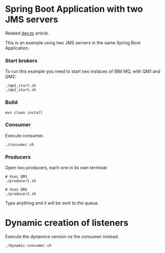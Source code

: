 
# Spring Boot Application with two JMS servers

Related <a href="https://dev.to/adzubla/using-multiple-jms-servers-with-spring-boot-3cbm">dev.to</a> article.

This is an example using two JMS servers in the same Spring Boot Application.

### Start brokers

To run this example you need to start two instaces of IBM MQ, with QM1 and QM2:

    ./qm1_start.sh
    ./qm2_start.sh

### Build

    mvn clean install

### Consumer

Execute consumer. 

    ./consumer.sh

### Producers
    
Open two producers, each one in its own terminal:

    # Uses QM1
    ./producer1.sh

    # Uses QM2
    ./producer2.sh

Type anything and it will be sent to the queue.

# Dynamic creation of listeners

Execute the dynamice version os the consumer instead.

    ./dynamic-consumer.sh
